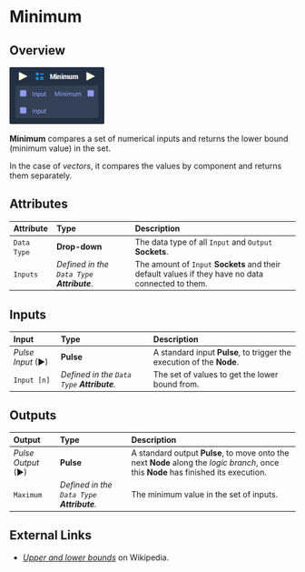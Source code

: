 # Minimum

## Overview

![](../../.gitbook/assets/node-minimum.png)

**Minimum** compares a set of numerical inputs and returns the lower bound \(minimum value\) in the set.

In the case of _vectors_, it compares the values by component and returns them separately.

## Attributes

| Attribute | Type | Description |
| :--- | :--- | :--- |
| `Data Type` | **Drop-down** | The data type of all `Input` and `Output` **Sockets**. |
| `Inputs` | _Defined in the `Data Type` **Attribute**_. | The amount of `Input` **Sockets** and their default values if they have no data connected to them. |

## Inputs

| Input | Type | Description |
| :--- | :--- | :--- |
| _Pulse Input_ \(►\) | **Pulse** | A standard input **Pulse**, to trigger the execution of the **Node**. |
| `Input [n]` | _Defined in the `Data Type` **Attribute**._ | The set of values to get the lower bound from. |

## Outputs

| Output | Type | Description |
| :--- | :--- | :--- |
| _Pulse Output_ \(►\) | **Pulse** | A standard output **Pulse**, to move onto the next **Node** along the _logic branch_, once this **Node** has finished its execution. |
| `Maximum` | _Defined in the `Data Type` **Attribute**._ | The minimum value in the set of inputs. |

## External Links

* [_Upper and lower bounds_](https://en.wikipedia.org/wiki/Upper_and_lower_bounds) on Wikipedia.

